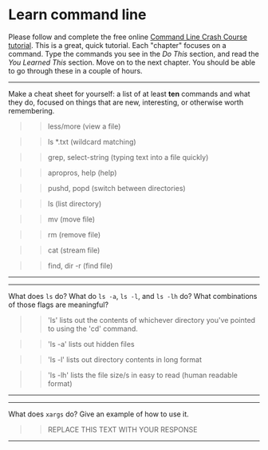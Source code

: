 # Learn command line

Please follow and complete the free online [Command Line Crash Course
tutorial](http://cli.learncodethehardway.org/book/). This is a great,
quick tutorial. Each "chapter" focuses on a command. Type the commands
you see in the _Do This_ section, and read the _You Learned This_
section. Move on to the next chapter. You should be able to go through
these in a couple of hours.


---

Make a cheat sheet for yourself: a list of at least **ten** commands and what they do, focused on things that are new, interesting, or otherwise worth remembering.

>> less/more (view a file)

>> ls *.txt (wildcard matching)

>> grep, select-string (typing text into a file quickly)

>> apropros, help (help)

>> pushd, popd (switch between directories)

>> ls (list directory)

>> mv (move file)

>> rm (remove file)

>> cat (stream file)

>> find, dir -r (find file)


---


---

What does `ls` do? What do `ls -a`, `ls -l`, and `ls -lh` do? What combinations of those flags are meaningful?

>> 'ls' lists out the contents of whichever directory you've pointed to using the 'cd' command.

>> 'ls -a' lists out hidden files

>> 'ls -l' lists out directory contents in long format

>> 'ls -lh' lists the file size/s in easy to read (human readable format)

---


---

What does `xargs` do? Give an example of how to use it.

> > REPLACE THIS TEXT WITH YOUR RESPONSE

---

